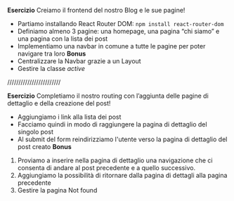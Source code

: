 **Esercizio**
Creiamo il frontend del nostro Blog e le sue pagine!
- Partiamo installando React Router DOM: `npm install react-router-dom`
- Definiamo almeno 3 pagine: una homepage, una pagina “chi siamo” e una pagina con la lista dei post
- Implementiamo una navbar in comune a tutte le pagine per poter navigare tra loro
**Bonus**
- Centralizzare la Navbar grazie a un Layout
- Gestire la classe *active*

////////////////////////

**Esercizio**
Completiamo il nostro routing con l’aggiunta delle pagine di dettaglio e della creazione del post!
- Aggiungiamo i link alla lista dei post
- Facciamo quindi in modo di raggiungere la pagina di dettaglio del singolo post
- Al submit del form reindirizziamo l'utente verso la pagina di dettaglio del post creato
**Bonus**
1. Proviamo a inserire nella pagina di dettaglio una navigazione che ci consenta di andare al post precedente e a quello successivo.
2. Aggiungiamo la possibilità di ritornare dalla pagina di dettagli alla pagina precedente
3. Gestire la pagina Not found